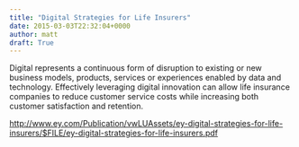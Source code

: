 ```yaml
---
title: "Digital Strategies for Life Insurers"
date: 2015-03-03T22:32:04+0000
author: matt
draft: True
---
```

Digital represents a continuous form of disruption to existing or new business models, products, services or experiences enabled by data and technology. Effectively leveraging digital innovation can allow life insurance companies to reduce customer service costs while increasing both customer satisfaction and retention.

http://www.ey.com/Publication/vwLUAssets/ey-digital-strategies-for-life-insurers/$FILE/ey-digital-strategies-for-life-insurers.pdf
